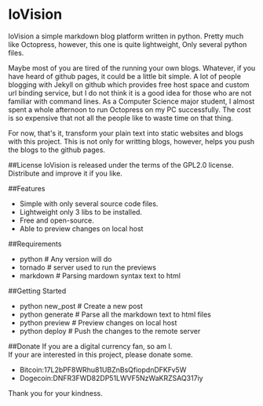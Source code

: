 IoVision
========

IoVision a simple markdown blog platform written in python. Pretty much like Octopress, however, this one is quite lightweight, Only several python files.

Maybe most of you are tired of the running your own blogs. Whatever, if you have heard of github pages, it could be a little bit simple. A lot of people blogging with Jekyll on github which provides free host space and custom url binding service, but I do not think it is a good idea for those who are not familiar with command lines. As a Computer Science major student, I almost spent a whole afternoon to run Octopress on my PC successfully. The cost is so expensive that not all the people like to waste time on that thing. 

For now, that's it, transform your plain text into static websites and blogs with this project. This is not only for writting blogs, however, helps you push the blogs to the github pages.

##License
IoVision is released under the terms of the GPL2.0 license. Distribute and improve it if you like.

##Features
* Simple with only several source code files.
* Lightweight only 3 libs to be installed.
* Free and open-source.
* Able to preview changes on local host

##Requirements
* python 		# Any version will do
* tornado 		# server used to run the previews
* markdown		# Parsing mardown syntax text to html


##Getting Started
* python new_post		# Create a new post
* python generate		# Parse all the markdown text to html files
* python preview		# Preview changes on local host
* python deploy		# Push the changes to the remote server
	
##Donate
If you are a digital currency fan, so am I.  
If your are interested in this project, please donate some. 

* Bitcoin:17L2bPF8WRhu81UBZnBsQfiopdnDFKFv5W
* Dogecoin:DNFR3FWD82DP51LWVF5NzWaKRZSAQ317iy
	
Thank you for your kindness.

